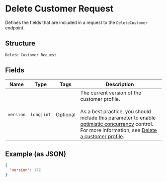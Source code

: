 
# Delete Customer Request

Defines the fields that are included in a request to the `DeleteCustomer`
endpoint.

## Structure

`Delete Customer Request`

## Fields

| Name | Type | Tags | Description |
|  --- | --- | --- | --- |
| `version` | `long\|int` | Optional | The current version of the customer profile.<br><br>As a best practice, you should include this parameter to enable [optimistic concurrency](https://developer.squareup.com/docs/build-basics/common-api-patterns/optimistic-concurrency) control.  For more information, see [Delete a customer profile](https://developer.squareup.com/docs/customers-api/use-the-api/keep-records#delete-customer-profile). |

## Example (as JSON)

```json
{
  "version": 172
}
```

